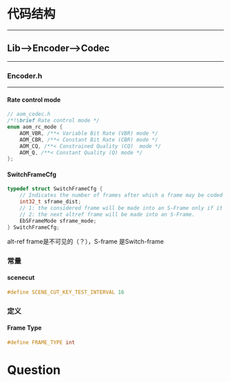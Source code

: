 # 代码结构

---

## Lib-->Encoder-->Codec

---

### Encoder.h

---

#### Rate control mode
```C
// aom_codec.h
/*!\brief Rate control mode */
enum aom_rc_mode {
    AOM_VBR, /**< Variable Bit Rate (VBR) mode */
    AOM_CBR, /**< Constant Bit Rate (CBR) mode */
    AOM_CQ, /**< Constrained Quality (CQ)  mode */
    AOM_Q, /**< Constant Quality (Q) mode */
};
```

#### SwitchFrameCfg
```C
typedef struct SwitchFrameCfg {
    // Indicates the number of frames after which a frame may be coded as an S-Frame.
    int32_t sframe_dist;
    // 1: the considered frame will be made into an S-Frame only if it is an altref frame.
    // 2: the next altref frame will be made into an S-Frame.
    EbSFrameMode sframe_mode;
} SwitchFrameCfg;
```
alt-ref frame是不可见的（？），S-frame 是Switch-frame<br>


### 常量
#### scenecut
```C
#define SCENE_CUT_KEY_TEST_INTERVAL 16


```

### 定义
#### Frame Type
```C
#define FRAME_TYPE int
```


# Question

